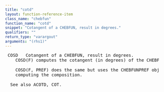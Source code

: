```yaml
---
title: "cotd"
layout: function-reference-item
class_name: "chebfun"
function_name: "cotd"
snippet: "Cotangent of a CHEBFUN, result in degrees."
qualifiers: ""
return_type: "varargout"
arguments: "(rhs1)"
---
```


<pre class="help-text"> COSD   Cotangent of a CHEBFUN, result in degrees.
    COSD(F) computes the cotangent (in degrees) of the CHEBFUN F.
 
    COSD(F, PREF) does the same but uses the CHEBFUNPREF object PREF when
    computing the composition.
 
  See also ACOTD, COT.
</pre>